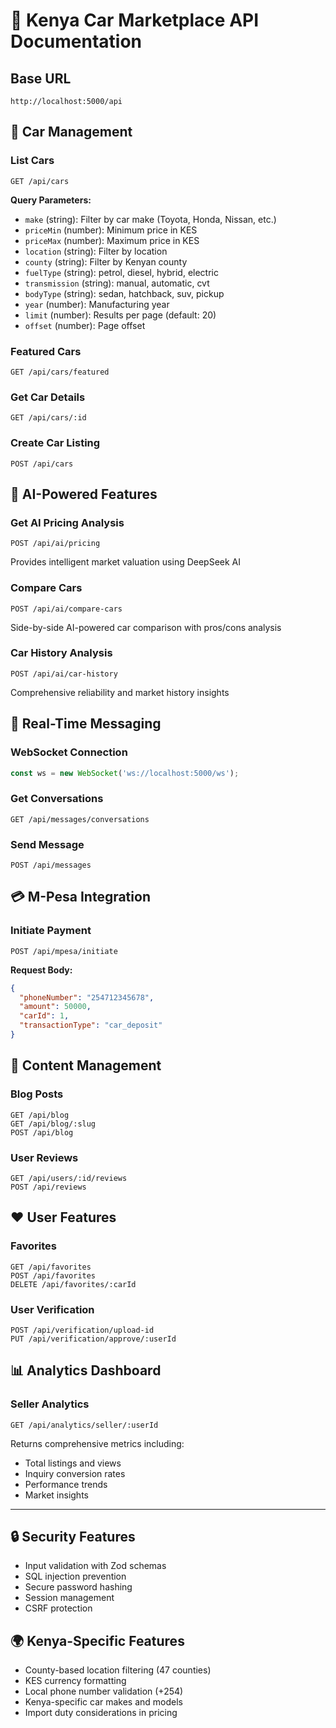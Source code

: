 # 🚗 Kenya Car Marketplace API Documentation

## Base URL
```
http://localhost:5000/api
```

## 🚙 Car Management

### List Cars
```http
GET /api/cars
```

**Query Parameters:**
- `make` (string): Filter by car make (Toyota, Honda, Nissan, etc.)
- `priceMin` (number): Minimum price in KES
- `priceMax` (number): Maximum price in KES
- `location` (string): Filter by location
- `county` (string): Filter by Kenyan county
- `fuelType` (string): petrol, diesel, hybrid, electric
- `transmission` (string): manual, automatic, cvt
- `bodyType` (string): sedan, hatchback, suv, pickup
- `year` (number): Manufacturing year
- `limit` (number): Results per page (default: 20)
- `offset` (number): Page offset

### Featured Cars
```http
GET /api/cars/featured
```

### Get Car Details
```http
GET /api/cars/:id
```

### Create Car Listing
```http
POST /api/cars
```

## 🤖 AI-Powered Features

### Get AI Pricing Analysis
```http
POST /api/ai/pricing
```
Provides intelligent market valuation using DeepSeek AI

### Compare Cars
```http
POST /api/ai/compare-cars
```
Side-by-side AI-powered car comparison with pros/cons analysis

### Car History Analysis
```http
POST /api/ai/car-history
```
Comprehensive reliability and market history insights

## 💬 Real-Time Messaging

### WebSocket Connection
```javascript
const ws = new WebSocket('ws://localhost:5000/ws');
```

### Get Conversations
```http
GET /api/messages/conversations
```

### Send Message
```http
POST /api/messages
```

## 💳 M-Pesa Integration

### Initiate Payment
```http
POST /api/mpesa/initiate
```

**Request Body:**
```json
{
  "phoneNumber": "254712345678",
  "amount": 50000,
  "carId": 1,
  "transactionType": "car_deposit"
}
```

## 📝 Content Management

### Blog Posts
```http
GET /api/blog
GET /api/blog/:slug
POST /api/blog
```

### User Reviews
```http
GET /api/users/:id/reviews
POST /api/reviews
```

## ❤️ User Features

### Favorites
```http
GET /api/favorites
POST /api/favorites
DELETE /api/favorites/:carId
```

### User Verification
```http
POST /api/verification/upload-id
PUT /api/verification/approve/:userId
```

## 📊 Analytics Dashboard

### Seller Analytics
```http
GET /api/analytics/seller/:userId
```

Returns comprehensive metrics including:
- Total listings and views
- Inquiry conversion rates
- Performance trends
- Market insights

---

## 🔒 Security Features

- Input validation with Zod schemas
- SQL injection prevention
- Secure password hashing
- Session management
- CSRF protection

## 🌍 Kenya-Specific Features

- County-based location filtering (47 counties)
- KES currency formatting
- Local phone number validation (+254)
- Kenya-specific car makes and models
- Import duty considerations in pricing